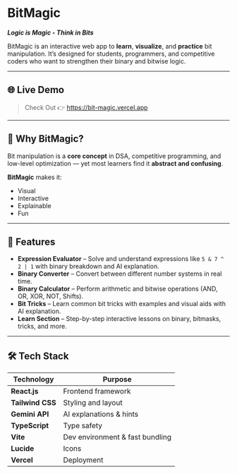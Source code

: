 # BitMagic

**_Logic is Magic - Think in Bits_**

BitMagic is an interactive web app to **learn**, **visualize**, and **practice** bit manipulation. It’s designed for students, programmers, and competitive coders who want to strengthen their binary and bitwise logic.

---

## 🌐 Live Demo

> Check Out 👉 https://bit-magic.vercel.app

---

## 🧠 Why BitMagic?

Bit manipulation is a **core concept** in DSA, competitive programming, and low-level optimization — yet most learners find it **abstract and confusing**.

**BitMagic** makes it:

- Visual
- Interactive
- Explainable
- Fun

---

## 🚀 Features

- **Expression Evaluator** – Solve and understand expressions like `5 & 7 ^ 2 | 1` with binary breakdown and AI explanation.
- **Binary Converter** – Convert between different number systems in real time.
- **Binary Calculator** – Perform arithmetic and bitwise operations (AND, OR, XOR, NOT, Shifts).
- **Bit Tricks** – Learn common bit tricks with examples and visual aids with AI explanation.
- **Learn Section** – Step-by-step interactive lessons on binary, bitmasks, tricks, and more.

---

## 🛠 Tech Stack

| Technology       | Purpose                         |
| ---------------- | ------------------------------- |
| **React.js**     | Frontend framework              |
| **Tailwind CSS** | Styling and layout              |
| **Gemini API**   | AI explanations & hints         |
| **TypeScript**   | Type safety                     |
| **Vite**         | Dev environment & fast bundling |
| **Lucide**       | Icons                           |
| **Vercel**       | Deployment                      |
